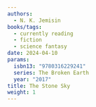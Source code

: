 ```yaml
---
authors:
  - N. K. Jemisin
books/tags:
  - currently reading
  - fiction
  - science fantasy
date: 2024-04-10
params:
  isbn13: "9780316229241"
  series: The Broken Earth
  year: "2017"
title: The Stone Sky
weight: 1
---
```

